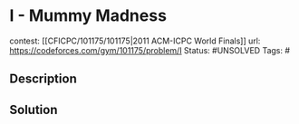 # I - Mummy Madness

contest: [[CFICPC/101175/101175|2011 ACM-ICPC World Finals]]
url: https://codeforces.com/gym/101175/problem/I
Status: #UNSOLVED
Tags: #

## Description

## Solution

